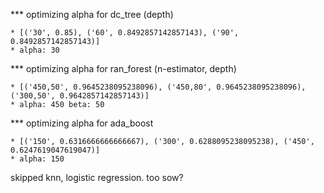 *** optimizing alpha for dc_tree (depth)

	* [('30', 0.85), ('60', 0.8492857142857143), ('90', 0.8492857142857143)]
	* alpha: 30

*** optimizing alpha for ran_forest (n-estimator, depth)

	* [('450,50', 0.9645238095238096), ('450,80', 0.9645238095238096), ('300,50', 0.9642857142857143)]
	* alpha: 450 beta: 50


*** optimizing alpha for ada_boost

	* [('150', 0.6316666666666667), ('300', 0.6288095238095238), ('450', 0.6247619047619047)]
	* alpha: 150


skipped knn, logistic regression. too sow?
